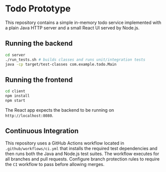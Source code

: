 # Todo Prototype

This repository contains a simple in-memory todo service implemented with a plain Java HTTP server and a small React UI served by Node.js.

## Running the backend

```bash
cd server
./run_tests.sh # builds classes and runs unit/integration tests
java -cp target/test-classes com.example.todo.Main
```

## Running the frontend

```bash
cd client
npm install
npm start
```

The React app expects the backend to be running on `http://localhost:8080`.

## Continuous Integration

This repository uses a GitHub Actions workflow located in
`.github/workflows/ci.yml` that installs the required test dependencies and then
runs both the Java and Node.js test suites. The workflow executes for all
branches and pull requests. Configure branch protection rules to require the
`CI` workflow to pass before allowing merges.
